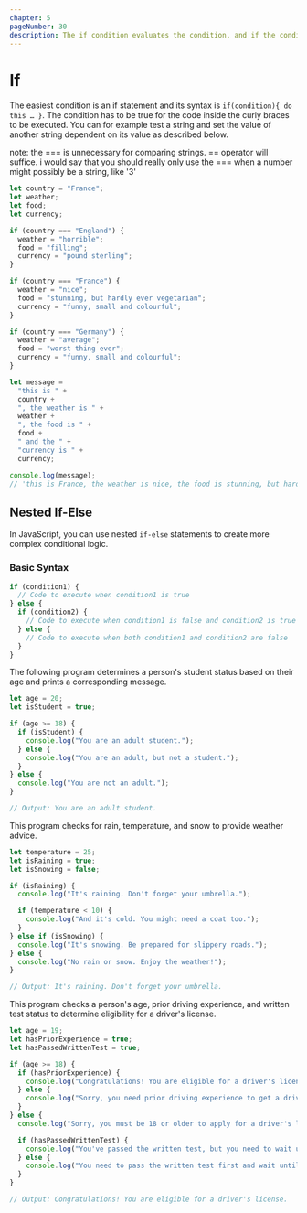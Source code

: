 ```yaml
---
chapter: 5
pageNumber: 30
description: The if condition evaluates the condition, and if the condition is true, the code block following the if statement is executed; otherwise, it is skipped.
---
```


# If

The easiest condition is an if statement and its syntax is `if(condition){ do this … }`. The condition has to be true for the code inside the curly braces to be executed. You can for example test a string and set the value of another string dependent on its value as described below.

note: the === is unnecessary for comparing strings. == operator will suffice. i would say that you should really only use the === when a number might possibly be a string, like '3'

```javascript
let country = "France";
let weather;
let food;
let currency;

if (country === "England") {
  weather = "horrible";
  food = "filling";
  currency = "pound sterling";
}

if (country === "France") {
  weather = "nice";
  food = "stunning, but hardly ever vegetarian";
  currency = "funny, small and colourful";
}

if (country === "Germany") {
  weather = "average";
  food = "worst thing ever";
  currency = "funny, small and colourful";
}

let message =
  "this is " +
  country +
  ", the weather is " +
  weather +
  ", the food is " +
  food +
  " and the " +
  "currency is " +
  currency;

console.log(message);
// 'this is France, the weather is nice, the food is stunning, but hardly ever vegetarian and the currency is funny, small and colourful'
```

## Nested If-Else

In JavaScript, you can use nested `if-else` statements to create more complex conditional logic.

### Basic Syntax

```javascript
if (condition1) {
  // Code to execute when condition1 is true
} else {
  if (condition2) {
    // Code to execute when condition1 is false and condition2 is true
  } else {
    // Code to execute when both condition1 and condition2 are false
  }
}
```

The following program determines a person's student status based on their age and prints a corresponding message.

```JavaScript
let age = 20;
let isStudent = true;

if (age >= 18) {
  if (isStudent) {
    console.log("You are an adult student.");
  } else {
    console.log("You are an adult, but not a student.");
  }
} else {
  console.log("You are not an adult.");
}

// Output: You are an adult student.
```

This program checks for rain, temperature, and snow to provide weather advice.

```JavaScript
let temperature = 25;
let isRaining = true;
let isSnowing = false;

if (isRaining) {
  console.log("It's raining. Don't forget your umbrella.");

  if (temperature < 10) {
    console.log("And it's cold. You might need a coat too.");
  }
} else if (isSnowing) {
  console.log("It's snowing. Be prepared for slippery roads.");
} else {
  console.log("No rain or snow. Enjoy the weather!");
}

// Output: It's raining. Don't forget your umbrella.
```

This program checks a person's age, prior driving experience, and written test status to determine eligibility for a driver's license.

```JavaScript
let age = 19;
let hasPriorExperience = true;
let hasPassedWrittenTest = true;

if (age >= 18) {
  if (hasPriorExperience) {
    console.log("Congratulations! You are eligible for a driver's license.");
  } else {
    console.log("Sorry, you need prior driving experience to get a driver's license.");
  }
} else {
  console.log("Sorry, you must be 18 or older to apply for a driver's license.");

  if (hasPassedWrittenTest) {
    console.log("You've passed the written test, but you need to wait until you're 18 to apply.");
  } else {
    console.log("You need to pass the written test first and wait until you're 18 to apply.");
  }
}

// Output: Congratulations! You are eligible for a driver's license.

```
